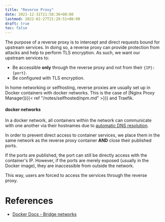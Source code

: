 ```yaml
---
title: "Reverse Proxy"
date: 2021-12-31T21:58:36+08:00
lastmod: 2022-02-27T21:28:51+08:00
draft: true
toc: false
---
```


The purpose of a reverse proxy is to intercept and direct requests bound for
upstream services. In doing so, a reverse proxy can provide protection from
attacks and help to perform TLS encryption. As such, we want our upstream
services to:

- Be accessible **only** through the reverse proxy and not from their `{IP}:{port}`.
- Be configured with TLS encryption.

In home networking or selfhosting, reverse proxies are usually set up in Docker
containers with docker networks. This is the case of [Nginx Proxy
Manager]({{< ref "/notes/selfhosted/npm.md" >}}) and
Traefik.

#### docker networks

In a docker network, all containers within the network can communicate with one
another via their hostnames due to [automatic DNS
resolution](https://docs.docker.com/network/bridge/#differences-between-user-defined-bridges-and-the-default-bridge).

In order to prevent direct access to container services, we place them in the
same network as the reverse proxy container **AND** close their published ports.

If the ports are published, the port can still be directly access with the
container's IP. However, if the ports are merely exposed (usually in the Docker
image), they are inaccessible from outside the network.

This way, users are forced to access the services through the reverse proxy.

# References

- [Docker Docs - Bridge networks](https://docs.docker.com/network/bridge/)

